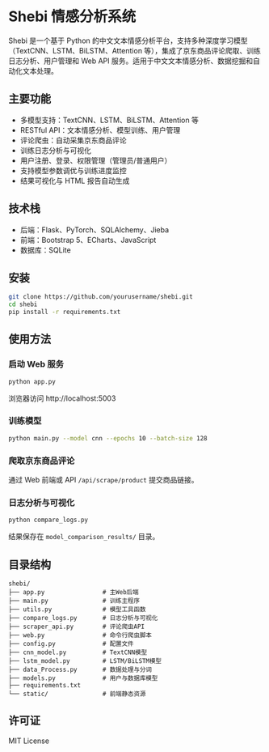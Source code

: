 # Shebi 情感分析系统

Shebi 是一个基于 Python 的中文文本情感分析平台，支持多种深度学习模型（TextCNN、LSTM、BiLSTM、Attention 等），集成了京东商品评论爬取、训练日志分析、用户管理和 Web API 服务。适用于中文文本情感分析、数据挖掘和自动化文本处理。

## 主要功能

- 多模型支持：TextCNN、LSTM、BiLSTM、Attention 等
- RESTful API：文本情感分析、模型训练、用户管理
- 评论爬虫：自动采集京东商品评论
- 训练日志分析与可视化
- 用户注册、登录、权限管理（管理员/普通用户）
- 支持模型参数调优与训练进度监控
- 结果可视化与 HTML 报告自动生成

## 技术栈

- 后端：Flask、PyTorch、SQLAlchemy、Jieba
- 前端：Bootstrap 5、ECharts、JavaScript
- 数据库：SQLite

## 安装

```bash
git clone https://github.com/yourusername/shebi.git
cd shebi
pip install -r requirements.txt
```

## 使用方法

### 启动 Web 服务

```bash
python app.py
```
浏览器访问 http://localhost:5003

### 训练模型

```bash
python main.py --model cnn --epochs 10 --batch-size 128
```

### 爬取京东商品评论

通过 Web 前端或 API `/api/scrape/product` 提交商品链接。

### 日志分析与可视化

```bash
python compare_logs.py
```
结果保存在 `model_comparison_results/` 目录。

## 目录结构

```
shebi/
├── app.py                # 主Web后端
├── main.py               # 训练主程序
├── utils.py              # 模型工具函数
├── compare_logs.py       # 日志分析与可视化
├── scraper_api.py        # 评论爬虫API
├── web.py                # 命令行爬虫脚本
├── config.py             # 配置文件
├── cnn_model.py          # TextCNN模型
├── lstm_model.py         # LSTM/BiLSTM模型
├── data_Process.py       # 数据处理与分词
├── models.py             # 用户与数据库模型
├── requirements.txt
└── static/               # 前端静态资源
```

## 许可证

MIT License
